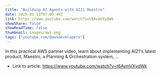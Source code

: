 ```yaml
---
title: "Building AI Agents with AI21 Maestro"
date: 2025-03-13T07:00:40Z
link: https://www.youtube.com/watch?v=t6AvmVXydWk
showShare: false
showReadTime: false
thumbnail: images/aws.png
tags: ["youtube.com/@awsdevelopers"]
---
```

In this practical AWS partner video, learn about implementing AI21's latest product, Maestro, a Planning & Orchestration system, ...

- Link to article: https://www.youtube.com/watch?v=t6AvmVXydWk